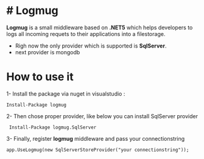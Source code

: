 # # Logmug

**Logmug** is a small middleware based on **.NET5** which helps developers to logs all incoming requets to their applications into a filestorage.

- Righ now the only provider which is supported is **SqlServer**.
- next provider is mongodb


# How to use it

1- Install the package via nuget in visualstudio :

    Install-Package logmug
 2- Then chose proper provider, like below you can install SqlServer provider

     Install-Package logmug.SqlServer

3- Finally, register **logmug** middleware and pass your connectionstring

    app.UseLogmug(new SqlServerStoreProvider("your connectionstring"));

